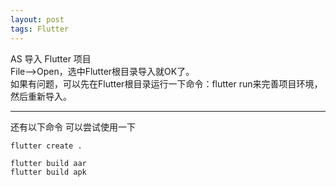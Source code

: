```yaml
---
layout: post
tags: Flutter
---
```


AS 导入 Flutter 项目  
File—>Open，选中Flutter根目录导入就OK了。  
如果有问题，可以先在Flutter根目录运行一下命令：flutter run来完善项目环境，然后重新导入。

---

还有以下命令 可以尝试使用一下

```
flutter create .

flutter build aar
flutter build apk
```
